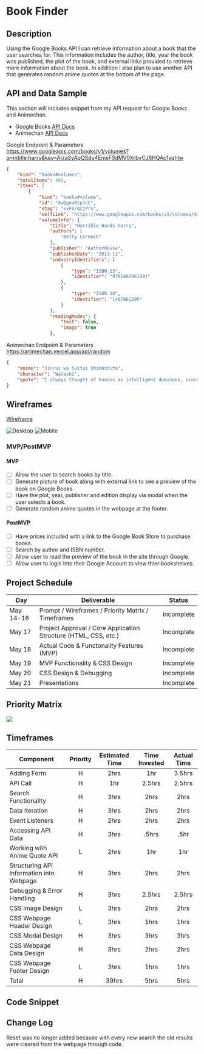 # Book Finder

## Description

Using the Google Books API I can retrieve information about a book that the user searches for. This information includes the author, title, year the book was published, the plot of the book, and external links provided to retrieve more information about the book. In addition I also plan to use another API that generates random anime quotes at the bottom of the page.

## API and Data Sample
This section will includes snippet from my API request for Google Books and Animechan.
- Google Books [API Docs](https://developers.google.com/books/docs/v1/using)
- Animechan [API Docs](https://animechan.vercel.app/)

Google Endpoint & Parameters
https://www.googleapis.com/books/v1/volumes?q=intitle:harry&key=AIzaSyApQSdy4EmsF3dMV0XrbvCJ6HQAc1yqhlw
```json
{
    "kind": "books#volumes",
    "totalItems": 493,
    "items": [
        {
            "kind": "books#volume",
            "id": "4wQgevKtp7cC",
            "etag": "evFV/qzjPrs",
            "selfLink": "https://www.googleapis.com/books/v1/volumes/4wQgevKtp7cC",
            "volumeInfo": {
                "title": "Horrible Hands Harry",
                "authors": [
                    "Betty Cernech"
                ],
                "publisher": "AuthorHouse",
                "publishedDate": "2011-11",
                "industryIdentifiers": [
                    {
                        "type": "ISBN_13",
                        "identifier": "9781467061391"
                    },
                    {
                        "type": "ISBN_10",
                        "identifier": "1467061395"
                    }
                ],
                "readingModes": {
                    "text": false,
                    "image": true
                },
```

Animechan Endpoint & Parameters
https://animechan.vercel.app/api/random
```json
{
    "anime": "Jinrui wa Suitai Shimashita",
    "character": "Watashi",
    "quote": "I always thought of humans as intelligent dominoes, since they tend to follow each other."
}
```

## Wireframes

[Wireframe](https://wireframe.cc/pro/pp/125644bb5441662)

![Desktop](/images/Screen%20Shot%202021-05-17%20at%209.55.40%20AM.png)
![Mobile](/images/Screen%20Shot%202021-05-17%20at%209.58.35%20AM.png)

### MVP/PostMVP

#### MVP 
- [ ] Allow the user to search books by title.
- [ ] Generate picture of book along with external link to see a preview of the book on Google Books.
- [ ] Have the plot, year, publisher and edition display via modal when the user selects a book.
- [ ] Generate random anime quotes in the webpage at the footer.

#### PostMVP  
- [ ] Have prices included with a link to the Google Book Store to purchase books.
- [ ] Search by author and ISBN number.
- [ ] Allow user to read the preview of the book in the site through Google.
- [ ] Allow user to login into their Google Account to view thier bookshelves.

## Project Schedule
|  Day | Deliverable | Status
|---|---| ---|
|May 14-16| Prompt / Wireframes / Priority Matrix / Timeframes | Incomplete
|May 17| Project Approval / Core Application Structure (HTML, CSS, etc.) | Incomplete
|May 18| Actual Code & Functonality Features (MVP) | Incomplete
|May 19| MVP Functionality & CSS Design  | Incomplete
|May 20| CSS Design & Debugging | Incomplete
|May 21| Presentations | Incomplete

## Priority Matrix

![](/images/Screen%20Shot%202021-05-17%20at%2010.09.44%20AM.png)

## Timeframes
| Component | Priority | Estimated Time | Time Invested | Actual Time |
| --- | :---: |  :---: | :---: | :---: |
| Adding Form | H | 2hrs| 1hr | 3.5hrs |
| API Call | H | 1hr| 2.5hrs | 2.5hrs |
| Search Functionality | H | 3hrs| 2hrs | 2hrs |
| Data Iteration| H | 3hrs| 2hrs | 2hrs |
| Event Listeners | H | 2hrs| 2hrs | 2hrs |
| Accessing API Data | H | 3hrs| .5hrs | .5hr |
| Working with Anime Quote API | L | 2hrs| 1hr | 1hr |
| Structuring API Information into Webpage | H | 3hrs| 2hrs | 2hrs |
| Debugging & Error Handling | H | 3hrs| 2.5hrs | 2.5hrs |
| CSS Image Design | L | 3hrs| 2hrs | 2hrs |
| CSS Webpage Header Design | L | 3hrs| 1hrs | 1hrs |
| CSS Modal Design | H | 3hrs| 3hrs | 3hrs |
| CSS Webpage Data Design | H | 3hrs| 2hrs | 2hrs |
| CSS Webpage Footer Design | L | 3hrs| 1hrs | 1hrs |
| Total | H | 39hrs| 5hrs | 5hrs |


## Code Snippet

## Change Log
Reset was no longer added because with every new search the old results were cleared from the webpage through code.
